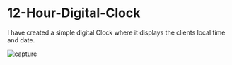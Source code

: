 # 12-Hour-Digital-Clock

I have created a simple digital Clock where it displays the clients local time and date.   



![capture](https://user-images.githubusercontent.com/28827821/35245599-163cbe34-ff81-11e7-8fe3-ec26f1872ed7.JPG)

